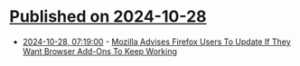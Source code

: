 # [Published on 2024-10-28](index.md)

* [2024-10-28, 07:19:00](https://soylentnews.org/article.pl?sid=24/10/27/1351232&from=rss) - [Mozilla Advises Firefox Users To Update If They Want Browser Add-Ons To Keep Working](https://soylentnews.org/article.pl?sid=24/10/27/1351232&from=rss)
